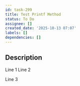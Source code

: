 ```yaml
---
id: task-299
title: Test Printf Method
status: To Do
assignee: []
created_date: '2025-10-13 07:07'
labels: []
dependencies: []
---
```


## Description

<!-- SECTION:DESCRIPTION:BEGIN -->
Line 1
Line 2

Line 3
<!-- SECTION:DESCRIPTION:END -->

